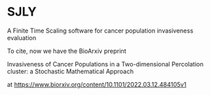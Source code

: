 # SJLY
A Finite Time Scaling software for cancer population invasiveness evaluation

To cite, now we have the BioArxiv preprint



Invasiveness of Cancer Populations in a Two-dimensional Percolation cluster: a Stochastic Mathematical Approach


at
https://www.biorxiv.org/content/10.1101/2022.03.12.484105v1

